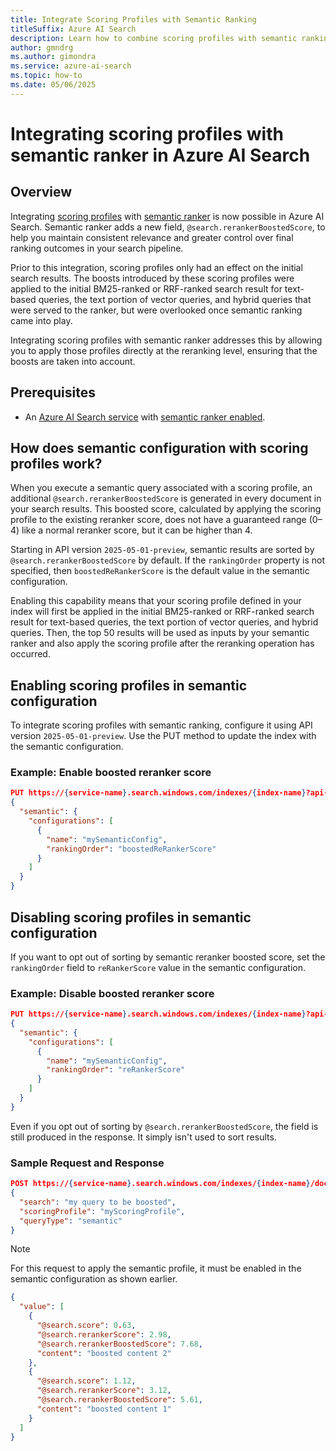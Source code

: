 ```yaml
---
title: Integrate Scoring Profiles with Semantic Ranking
titleSuffix: Azure AI Search
description: Learn how to combine scoring profiles with semantic ranking in Azure AI Search to optimize final document relevance.
author: gmndrg
ms.author: gimondra
ms.service: azure-ai-search
ms.topic: how-to
ms.date: 05/06/2025
---
```


# Integrating scoring profiles with semantic ranker in Azure AI Search

## Overview

Integrating [scoring profiles](index-add-scoring-profiles.md) with [semantic ranker](semantic-search-overview.md) is now possible in Azure AI Search. Semantic ranker adds a new field, `@search.rerankerBoostedScore`, to help you maintain consistent relevance and greater control over final ranking outcomes in your search pipeline.

Prior to this integration, scoring profiles only had an effect on the initial search results. The boosts introduced by these scoring profiles were applied to the initial BM25-ranked or RRF-ranked search result for text-based queries, the text portion of vector queries, and hybrid queries that were served to the ranker, but were overlooked once semantic ranking came into play.

Integrating scoring profiles with semantic ranker addresses this by allowing you to apply those profiles directly at the reranking level, ensuring that the boosts are taken into account.


## Prerequisites

- An [Azure AI Search service](search-what-is-azure-search.md) with [semantic ranker enabled](semantic-how-to-configure.md).


## How does semantic configuration with scoring profiles work?

When you execute a semantic query associated with a scoring profile, an additional `@search.rerankerBoostedScore` is generated in every document in your search results. This boosted score, calculated by applying the scoring profile to the existing reranker score, does not have a guaranteed range (0–4) like a normal reranker score, but it can be higher than 4.

Starting in API version `2025-05-01-preview`, semantic results are sorted by `@search.rerankerBoostedScore` by default. If the `rankingOrder` property is not specified, then `boostedReRankerScore` is the default value in the semantic configuration.

Enabling this capability means that your scoring profile defined in your index will first be applied in the initial BM25-ranked or RRF-ranked search result for text-based queries, the text portion of vector queries, and hybrid queries. Then, the top 50 results will be used as inputs by your semantic ranker and also apply the scoring profile after the reranking operation has occurred.


## Enabling scoring profiles in semantic configuration

To integrate scoring profiles with semantic ranking, configure it using API version `2025-05-01-preview`. Use the PUT method to update the index with the semantic configuration.

### Example: Enable boosted reranker score

```json
PUT https://{service-name}.search.windows.com/indexes/{index-name}?api-version=2024-05-01-Preview
{
  "semantic": {
    "configurations": [
      {
        "name": "mySemanticConfig",
        "rankingOrder": "boostedReRankerScore"
      }
    ]
  }
}
```


## Disabling scoring profiles in semantic configuration

If you want to opt out of sorting by semantic reranker boosted score, set the `rankingOrder` field to `reRankerScore` value in the semantic configuration.

### Example: Disable boosted reranker score

```json
PUT https://{service-name}.search.windows.com/indexes/{index-name}?api-version=2024-05-01-Preview
{
  "semantic": {
    "configurations": [
      {
        "name": "mySemanticConfig",
        "rankingOrder": "reRankerScore"
      }
    ]
  }
}
```
Even if you opt out of sorting by `@search.rerankerBoostedScore`, the field is still produced in the response. It simply isn't used to sort results.


### Sample Request and Response
```json
POST https://{service-name}.search.windows.com/indexes/{index-name}/docs/search?api-version=2024-05-01-Preview
{
  "search": "my query to be boosted",
  "scoringProfile": "myScoringProfile",
  "queryType": "semantic"
}
```

> [!NOTE]
> For this request to apply the semantic profile, it must be enabled in the semantic configuration as shown earlier.


```json
{
  "value": [
    {
      "@search.score": 0.63,
      "@search.rerankerScore": 2.98,
      "@search.rerankerBoostedScore": 7.68,
      "content": "boosted content 2"
    },
    {
      "@search.score": 1.12,
      "@search.rerankerScore": 3.12,
      "@search.rerankerBoostedScore": 5.61,
      "content": "boosted content 1"
    }
  ]
}
```
